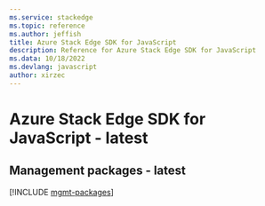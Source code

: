 ```yaml
---
ms.service: stackedge
ms.topic: reference
ms.author: jeffish
title: Azure Stack Edge SDK for JavaScript
description: Reference for Azure Stack Edge SDK for JavaScript
ms.data: 10/18/2022
ms.devlang: javascript
author: xirzec
---
```

# Azure Stack Edge SDK for JavaScript - latest

## Management packages - latest
[!INCLUDE [mgmt-packages](stack-edge-mgmt-index.md)]